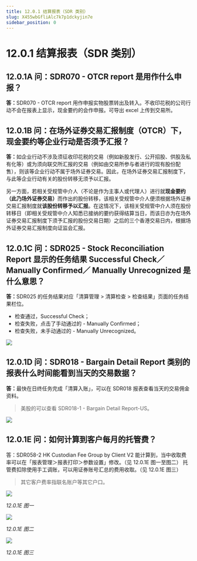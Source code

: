 ```yaml
---
title: 12.0.1 结算报表（SDR 类别）
slug: X455wbGfliAlc7k7p1dckyjin7e
sidebar_position: 0
---
```



# 12.0.1 结算报表（SDR 类别）

## 12.0.1A 问：SDR070 - OTCR report 是用作什么申报？

<b>答：</b>SDR070 - OTCR report 用作申报实物股票转出及转入。不收印花税的公司行动不会在报表上显示，现金要约的会作申报。可导出 excel 上传到交易所。

## 12.0.1B 问：在场外证券交易汇报制度（OTCR）下，现金要约等企业行动是否须予汇报？

<b>答：</b>如企业行动不涉及须征收印花税的交易（例如新股发行、公开招股、供股及私有化等）或为须向联交所汇报的交易（例如由交易所参与者进行的现有股份配售），则该等企业行动不属于场外证券交易。因此，在场外证券交易汇报制度下，与此等企业行动有关的股份转移无须予以汇报。 

另一方面，若相关受规管中介人（不论是作为主事人或代理人）进行就<b>现金要约（此乃场外证券交易）</b>而作出的股份转移，该相关受规管中介人便须根据场外证券交易汇报制度就<b>该股份转移予以汇报</b>。在这情况下，该相关受规管中介人须在股份转移日（即相关受规管中介人知悉已接纳的要约获得结算当日，而该日亦为在场外证券交易汇报制度下须予汇报的股份交易日期）之后的三个香港交易日内，根据场外证券交易汇报制度向证监会汇报。

## 12.0.1C 问：SDR025 - Stock Reconciliation Report 显示的任务结果 Successful Check／Manually Confirmed／ Manually Unrecognized 是什么意思？

<b>答：</b>SDR025 的任务结果对应「清算管理 &gt; 清算检查 &gt; 检查结果」页面的任务结果栏位。
- 检查通过，Successful Check；
- 检查失败，点击了手动通过的 - Manually Confirmed；
- 检查失败，未手动通过的 - Manually Unrecognized。

<img src="/assets/GJa1bRLIxoRRssxVesQc0xXknIh.png" src-width="2074" src-height="850" align="center"/>

## 12.0.1D 问：SDR018 - Bargain Detail Report 类别的报表什么时间能看到当天的交易数据？

<b>答：</b>最快在日终任务完成「清算入账」，可以在 SDR018 报表查看当天的交易佣金资料。

> 美股的可以查看 SDR018-1 - Bargain Detail Report-US。

<img src="/assets/ZQuSbTdpGo2HmNxFcZ3crSILnBb.png" src-width="2246" src-height="1486" align="center"/>

## 12.0.1E 问：如何计算到客户每月的托管费？

答：SDR058-2 HK Custodian Fee Group by Client V2 能计算到，当中收取费率可以在「报表管理＞报表打印＞参数设置」修改。（见 12.0.1E 图一至图二）
托管费扣除使用手工调账，可以用证券账号汇总的费用收取。（见 12.0.1E 图三）

> 其它客户费率指联名账户等其它户口。

<img src="/assets/XcdKbPk5LoYo14xCRdTc7Jz8nSC.png" src-width="2712" src-height="986" align="center"/>

<em>12.0.1E 图一</em>

<img src="/assets/CngRbkDlNoW3PHxz4b0cJjetnqd.png" src-width="2384" src-height="922" align="center"/>

<em>12.0.1E 图二</em>

<img src="/assets/Tg00bofhToJ1wYxEKDRceAS1njf.png" src-width="2392" src-height="406" align="center"/>

<em>12.0.1E 图三</em>

